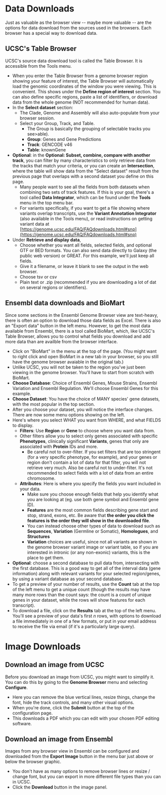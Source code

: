 # Data Downloads 
Just as valuable as the browser view -- maybe more valuable -- are the options for data download from the sources used in the browsers. Each browser has a special way to download data.  

## UCSC's Table Browser  
UCSC's source data download tool is called the Table Browser. It is accessible from the Tools menu.  
* When you enter the Table Browser from a genome browser region showing your feature of interest, the Table Browser will automatically load the genomic coordinates of the window you were viewing. This is convenient. This shows under the **Define region of interest** section. You can also define specific regions, paste a list of identifiers, or download data from the whole genome (NOT recommended for human data).
* In the **Select dataset** section:
  * The Clade, Genome and Assembly will also auto-populate from your browser session.
  * Select your Group, Track, and Table.
    * The Group is basically the grouping of selectable tracks you see>able).
    * **Group**: Genes and Gene Predictions
    * **Track**: GENCODE v46
    * **Table**: knownGene
* **Optional**: in the **Optional: Subset, combine, compare with another track**, you can filter by many characteristics to only retrieve data from the tracks that match your criteria, or you can create an **Intersection**, where the table will show data from the "Select dataset" result from the previous page that overlaps with a second dataset you define on this page.
  * Many people want to see all the fields from both datasets when combining two sets of track features. If this is your goal, there's a tool called **Data Integrator**, which can be found under the **Tools** menu in the top menu bar.
  * For variants specifically, if you want to get a file showing where variants overlap transcripts, use the **Variant Annotation Integrator** (also available in the Tools menu), or read instructions on getting variant data at [https://genome.ucsc.edu/FAQ/FAQdownloads.html#snp](https://genome.ucsc.edu/FAQ/FAQdownloads.html#snp)
* Under **Retrieve and display data**,
  * Choose whether you want all fields, selected fields, and optional GTF or BED formats. You can also send data directly to Galaxy (the public web version) or GREAT. For this example, we'll just keep all fields.
  * Give it a filename, or leave it blank to see the output in the web browser.
  * Choose tsv or csv  
  * Plain text or .zip (recommended if you are downloading a lot of dat on several regions or identifiers). 

## Ensembl data downloads and BioMart  
Since some sections in the Ensembl Genome Browser view are text-heavy, there is often an option to download those data fields as Excel. There is also an "Export data" button in the left menu.  However, to get the most data available from Ensembl, there is a tool called BioMart, which, like UCSC's Table Browser, allows you to control what fields you download and add more data than are availble from the browser interface.  
* Click on "BioMart" in the menu at the top of the page. (You might want to right click and open BioMart in a new tab in your browser, so you still have the genome browser avaiable in the original tab.)
* Unlike UCSC, you will not be taken to the region you've just been viewing in the genome browser. You'll have to start from scratch with BioMart.
* **Choose Database**: Choice of Ensembl Genes, Mouse Strains, Ensembl Variation and Ensembl Regulation. We'll choose Ensembl Genes for this example.
* **Choose Dataset**: You have the choice of MANY species' gene datasets, with the most popular in the top section.
* After you choose your dataset, you will notice the interface changes. There are now some menu options showing on the left.
* Here's where you select WHAT you want from WHERE, and what FIELDS to display.
  * **Filters**: Use **Region** or **Gene** to choose where you want data from.
  * Other filters allow you to select only genes associated with specific **Phenotypes**, clinically significant **Variants**, genes that only are associated with **Protein** IDs and more.
    * Be careful not to over-filter. If you set filters that are too stringent (for a very specific phenotype, for example), and your genes or region don't contain a lot of data for that filter, you will not retrieve very much. Also be careful not to under-filter. It's not recommended to select fields with a lot of data from an entire chromosome. 
  * **Attributes**: Here is where you specify the fields you want included in your data.
    * Make sure you choose enough fields that help you identify what you are looking at (eg. use both gene symbol and Ensembl gene ID).
    * **Features** are the most common fields describing gene start and stop, strand, exons, etc. Be aware that **the order you click the features is the order they will show in the downloaded file**.
    * You can instead choose other types of data to download such as **Sequences**, **Variation** (Germline or Somatic), **Homologues**, and **Structures**
    * **Variation** choices are useful, since not all variants are shown in the genome browser variant image or variant table, so if you are interested in intronic (or any non-exonic) variants, this is the place to get them.
* **Optional**: choose a second database to pull data from, intersecting with the first database. This is a good way to get all of the interval data (gene information) along with relevant variants for your selected region/genes, by using a variant database as your second database.
* To get a preview of your number of results, use the **Count** tab at the top of the left menu to get a unique count (though the results may have many more rows than the count says: the count is a count of unique genes in your dataset, while the rows will show features for each transcript).
* To download a file, click on the **Results** tab at the top of the left menu. You'll see a preview of your data's first *n* rows, with options to download a file immediately in one of a few formats, or put in your email address to receive the file via email (if it's a particularly large query).


# Image Downloads  

## Download an image from UCSC  
Before you download an image from UCSC, you might want to simplify it. You can do this by going to the **Genome Browser** menu and selecting **Configure**.
* Here you can remove the blue vertical lines, resize things, change the font, hide the track controls, and many other visual options.
* When you're done, click the **Submit** button at the top of the configuration page.
* This downloads a PDF which you can edit with your chosen PDF editing software.

## Download an image from Ensembl  
Images from any browser view in Ensembl can be configured and downloaded from the **Export Image** button in the menu bar just above or below the browser graphic.  
* You don't have as many options to remove browser lines or resize / change font, but you can export in more different file types than you can in UCSC.
* Click the **Download** button in the image panel.
